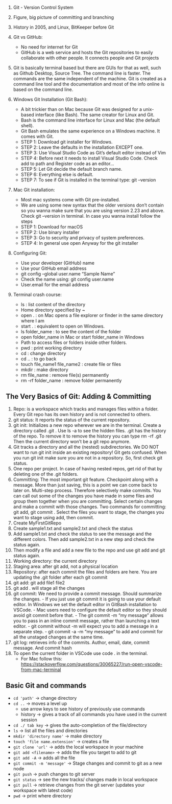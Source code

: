1. Git - Version Control System
2. Figure, big picture of committing and branching
3. History in 2005, and Linux, BitKeeper before Git
4. Git vs GitHub:                    
    - No need for internet for Git 
    - GitHub is a web service and hosts the Git repositories to easily collaborate with other people. It connects people and Git projects
5. Git is basically terminal based but there are GUIs for that as well, such as Github Desktop, Source Tree. The command line is faster. The commands are the same independent of the machine. Git is created as a command line tool and the documentation and most of the info online is based on the command line.
6. Windows Git Installation (Git Bash):
   - A bit trickier than on Mac because Git was designed for a unix-based interface (like Bash). The same creator for Linux and Git.
   - Bash is the command line interface for Linux and Mac (the default shell).
   - Git Bash emulates the same experience on a Windows machine. It comes with Git. 
   - STEP 1: Download git installer for Windows.
   - STEP 2: Leave the defaults in the installation EXCEPT one.
   - STEP 3: Use Visual Studio Code as Git’s default editor instead of Vim
   - STEP 4: Before next it needs to install Visual Studio Code. Check add to path and Register code as an editor…
   - STEP 5: Let Git decide the default branch name.
   - STEP 6: Everything else is default.
   - STEP 7: To see if Git is installed in the terminal type: git –version
7. Mac Git installation:
   - Most mac systems come with Git pre-installed.
   - We are using some new syntax that the older versions don’t contain so you wanna make sure that you are using version 2.23 and above.  Check git –version in terminal. In case you wanna install follow the steps
   - STEP 1: Download for macOS
   - STEP 2: Use binary installer
   - STEP 3: Go to security and privacy of system preferences.
   - STEP 4: In general use open Anyway for the git installer

8. Configuring Git:
   - Use your developer (GitHub) name
   - Use your GitHub email address
   - git config –global user.name “Sample Name”
   - Check the name using: git config user.name
   - User.email for the email address


9. Terminal crash course: 
   - ls : list content of the directory
   - Home directory specified by ~ 
   - open .  : on Mac opens a file explorer or finder in the same directory where I am
   - start .  : equivalent to open on Windows.
   - ls folder_name : to see the content of the folder
   - open folder_name in Mac or start folder_name in Windows
   - Path to access files or folders inside other folders.
   - pwd  : print working directory
   - cd  : change directory
   - cd ..  : to go back
   - touch file_name1 file_name2 : create file or files
   - mkdir  : make directory
   -  rm file_name  : remove file(s) permanently
   - rm -rf folder_name  : remove folder permanently

## The Very Basics of Git: Adding & Committing
   1. Repo: is a workspace which tracks and manages files within a folder. Every Git repo has its own history and is not connected to others. 
   2. git status: It reports the status of the current repository.
   3. git init: Initializes a new repo wherever we are in the terminal. Create a directory called .git . Use ls -a to see the hidden files. .git has the history of the repo. To remove it to remove the history you can type rm -rf .git  Then the current directory won’t be a git repo anymore.
   4. Git tracks a directory and all the (nested) subdirectories. We DO NOT want to run git init inside an existing repository! Git gets confused. When you run git init make sure you are not in a repository. So, first check git status.
   5. One repo per project. In case of having nested repos, get rid of that by deleting one of the .git folders. 
   6. Committing: The most important git feature. Checkpoint along with a message. More than just saving, this is a point we can come back to later on. Multi-step process. Therefore selectively make commits. You can call out some of the changes you have made in some files and group them together when you are committing. Select certain changes and make a commit with those changes. Two commands for committing: git add, git commit . Select the files you want to stage, the changes you want to stage using add, then commit. 
   7. Create MyFirstGitRepo
   8. Create sample1.txt and sample2.txt and check the status
   9. Add sample1.txt and check the status to see the message and the different colors. Then add sample2.txt in a new step and check the status again.
   10. Then modify a file and add a new file to the repo and use git add and git status again.
   11. Working directory: the current directory
   12. Staging area: after git add, not a physical location
   13. Repository: after each commit the files and folders are here. You are updating the .git folder after each git commit
   14. git add: git add file1 file2
   1. git add . will stage all the changes
   15. git commit: We need to provide a commit message. Should summarize the changes. 
    - If you just use git commit it is going to use your default editor. In Windows we set the default editor in GitBash installation to VSCode.
    - Mac users need to configure the default editor so they should avoid git commit before that.
    - The git commit -m “my message” allows you to pass in an inline commit message, rather than launching a text editor. 
    - git commit without -m will expect you to add a message in a separate step.
    - git commit -a -m “my message” to add and commit for all the unstaged changes at the same time.
   16. git log: retrieves info of the commits. Author, email, date, commit message. And commit hash
   17. To open the current folder in VSCode use code . in the terminal. 
        - For Mac follow this: https://stackoverflow.com/questions/30065227/run-open-vscode-from-mac-terminal

## Basic Git and commands
- `cd 'path'` -> change directory
- `cd ..` -> moves a level up
	- use arrow keys to see history of previously use commands
	- history -> gives a track of all commands you have used in the current session
- `cd ./ tab key` -> gives the auto-completion of the file/directory
- `ls` -> list all the files and directories
- `mkdir 'directory name'` -> make directory
- `touch 'file name.extension'` -> creates a file
- `git clone 'url'` -> adds the local workspace in your machine
- `git add <filename>` -> adds the file you target to add to git
- `git add -A` -> adds all the file
- `git commit -m 'message'` -> Stage changes and commit to git as a new node
- `git push` -> push changes to git server
- `git status` -> see the new tracks/ changes made in local workspace
- `git pull` -> retrieve changes from the git server (updates your workspace with latest code)
- `pwd` -> print where directory

